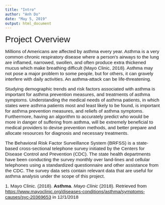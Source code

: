```yaml
---
title: "Intro"
author: "Anh Do"
date: "May 5, 2019"
output: html_document
---
```


<span style="font-family:Arial; font-size:2em;">Project Overview</span>



<span style="font-family:Arial; font-size:1.1em;">Millions of Americans are affected by asthma every year. Asthma is a very common chronic respiratory disease where a person's airways to the lung are inflamed, narrowed, swollen, and often produce extra thickened mucus which make breathing difficult (Mayo Clinic, 2018). Asthma may not pose a major problem to some people, but for others, it can gravely interfere with daily activities. An asthma-attack can be life-threatening. </span>

<span style="font-family:Arial; font-size:1.1em;">Studying demographic trends and risk factors associated with asthma is important for asthma prevention measures, and treatments of asthma symptoms. Understanding the medical needs of asthma patients, in which states were asthma patients most and least likely to be found, is important for asthma prevention measures, and reliefs of asthma symptoms. Furthermore, having an algorithm to accurately predict who would be more in danger of suffering from asthma, will be extremely beneficial to medical providers to devise prevention methods, and better prepare and allocate resources for diagnosis and necessary treatments. </span>

<span style="font-family:Arial; font-size:1.1em;">The Behavioral Risk Factor Surveillance System (BRFSS) is a state-based cross-sectional telephone survey initiated by the Centers for Disease Control and Prevention (CDC). The state health departments have been conducting the survey monthly over land-lines and cellular telephones using a standardized questionnaire and other assistance from the CDC. The survey data sets contain relevant data that are useful for asthma analysis under the scope of this project. </span>

<span style="font-family:Arial; font-size:1.1em;">1. Mayo Clinic. (2018). __Asthma__. _Mayo Clinic_ (2018). Retrieved from  https://www.mayoclinic.org/diseases-conditions/asthma/symptoms-causes/syc-20369653 in 12/1/2018</span>



